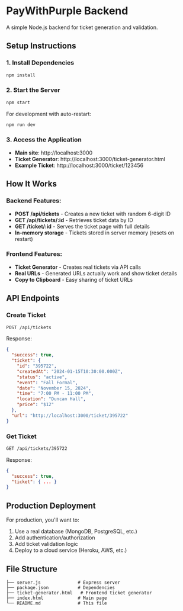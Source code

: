# PayWithPurple Backend

A simple Node.js backend for ticket generation and validation.

## Setup Instructions

### 1. Install Dependencies
```bash
npm install
```

### 2. Start the Server
```bash
npm start
```

For development with auto-restart:
```bash
npm run dev
```

### 3. Access the Application
- **Main site**: http://localhost:3000
- **Ticket Generator**: http://localhost:3000/ticket-generator.html
- **Example Ticket**: http://localhost:3000/ticket/123456

## How It Works

### Backend Features:
- **POST /api/tickets** - Creates a new ticket with random 6-digit ID
- **GET /api/tickets/:id** - Retrieves ticket data by ID
- **GET /ticket/:id** - Serves the ticket page with full details
- **In-memory storage** - Tickets stored in server memory (resets on restart)

### Frontend Features:
- **Ticket Generator** - Creates real tickets via API calls
- **Real URLs** - Generated URLs actually work and show ticket details
- **Copy to Clipboard** - Easy sharing of ticket URLs

## API Endpoints

### Create Ticket
```bash
POST /api/tickets
```
Response:
```json
{
  "success": true,
  "ticket": {
    "id": "395722",
    "createdAt": "2024-01-15T10:30:00.000Z",
    "status": "active",
    "event": "Fall Formal",
    "date": "November 15, 2024",
    "time": "7:00 PM - 11:00 PM",
    "location": "Duncan Hall",
    "price": "$12"
  },
  "url": "http://localhost:3000/ticket/395722"
}
```

### Get Ticket
```bash
GET /api/tickets/395722
```
Response:
```json
{
  "success": true,
  "ticket": { ... }
}
```

## Production Deployment

For production, you'll want to:
1. Use a real database (MongoDB, PostgreSQL, etc.)
2. Add authentication/authorization
3. Add ticket validation logic
4. Deploy to a cloud service (Heroku, AWS, etc.)

## File Structure
```
├── server.js              # Express server
├── package.json           # Dependencies
├── ticket-generator.html   # Frontend ticket generator
├── index.html             # Main page
└── README.md              # This file
```
